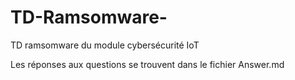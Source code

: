 # TD-Ramsomware-
TD ramsomware du module cybersécurité IoT

Les réponses aux questions se trouvent dans le fichier Answer.md 
